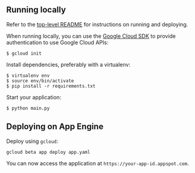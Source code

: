 ## Running locally

Refer to the [top-level README](../README.md) for instructions on running and deploying.

When running locally, you can use the [Google Cloud SDK](https://cloud.google.com/sdk) to provide authentication to use Google Cloud APIs:

    $ gcloud init

Install dependencies, preferably with a virtualenv:

    $ virtualenv env
    $ source env/bin/activate
    $ pip install -r requirements.txt

Start your application:

    $ python main.py

## Deploying on App Engine

Deploy using `gcloud`:

    gcloud beta app deploy app.yaml

You can now access the application at `https://your-app-id.appspot.com`.
